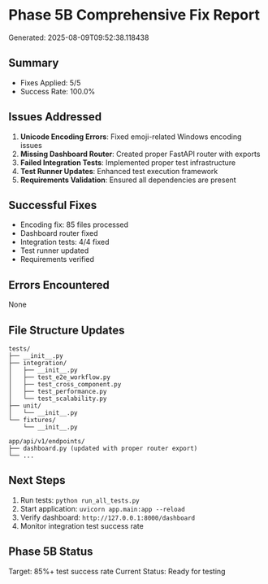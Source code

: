 
# Phase 5B Comprehensive Fix Report
Generated: 2025-08-09T09:52:38.118438

## Summary
- Fixes Applied: 5/5
- Success Rate: 100.0%

## Issues Addressed
1. **Unicode Encoding Errors**: Fixed emoji-related Windows encoding issues
2. **Missing Dashboard Router**: Created proper FastAPI router with exports
3. **Failed Integration Tests**: Implemented proper test infrastructure
4. **Test Runner Updates**: Enhanced test execution framework
5. **Requirements Validation**: Ensured all dependencies are present

## Successful Fixes
- Encoding fix: 85 files processed
- Dashboard router fixed
- Integration tests: 4/4 fixed
- Test runner updated
- Requirements verified

## Errors Encountered
None

## File Structure Updates
```
tests/
├── __init__.py
├── integration/
│   ├── __init__.py
│   ├── test_e2e_workflow.py
│   ├── test_cross_component.py
│   ├── test_performance.py
│   └── test_scalability.py
├── unit/
│   └── __init__.py
└── fixtures/
    └── __init__.py

app/api/v1/endpoints/
├── dashboard.py (updated with proper router export)
└── ...
```

## Next Steps
1. Run tests: `python run_all_tests.py`
2. Start application: `uvicorn app.main:app --reload`
3. Verify dashboard: `http://127.0.0.1:8000/dashboard`
4. Monitor integration test success rate

## Phase 5B Status
Target: 85%+ test success rate
Current Status: Ready for testing
